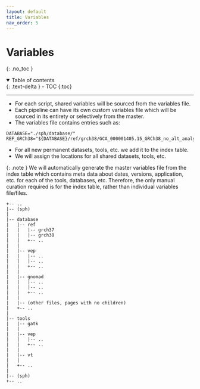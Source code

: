 ```yaml
---
layout: default
title: Variables
nav_order: 5
---
```


# Variables
{: .no_toc }

<details open markdown="block">
  <summary>
    Table of contents
  </summary>
  {: .text-delta }
- TOC
{:toc}
</details>

---

* For each script, shared variables will be sourced from the variables file.
* Each pipeline can have its own custom variables file which will be sourced in its entirety or selectively from the master.
* The variables file contains entries such as:

```
DATABASE="./sph/database/"
REF_GRCh38="${DATABASE}/ref/grch38/GCA_000001405.15_GRCh38_no_alt_analysis_set.fna.gz"
```

* For all new permanent datasets, tools, etc. we add it to the index table.
* We will assign the locations for all shared datasets, tools, etc.

{: .note } We will automatically generate the master variables file from the index table which contains meta data about dates, versions, application, etc. for each of the tools, databases, etc. Therefore, the only manual curation required is for the index table, rather than individual variables file/files.

```
+-- ..
|-- (sph)
|
|-- database
|   |-- ref
|   |   |-- grch37
|   |   |-- grch38
|   |   +-- ..
|   |
|   |-- vep
|   |   |-- ..
|   |   |-- ..
|   |   +-- ..
|   |
|   |-- gnomad
|   |   |-- ..
|   |   |-- ..
|   |   +-- ..
|   |
|   |-- (other files, pages with no children)
|   +-- ..
|
|-- tools
|   |-- gatk
|   |
|   |-- vep
|   |   |-- ..
|   |   +-- ..
|   |
|   |-- vt
|   |
|   +-- ..
|
|-- (sph)
+-- ..
```

